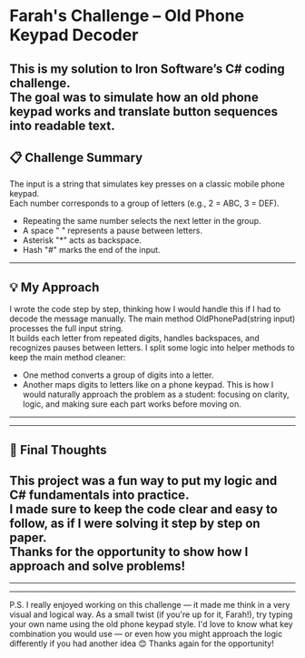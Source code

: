 # Farah's Challenge – Old Phone Keypad Decoder
This is my solution to Iron Software’s C# coding challenge.  
The goal was to simulate how an old phone keypad works and translate button sequences into readable text.
---
## 📋 Challenge Summary
The input is a string that simulates key presses on a classic mobile phone keypad.  
Each number corresponds to a group of letters (e.g., 2 = ABC, 3 = DEF).  
- Repeating the same number selects the next letter in the group.  
- A space " " represents a pause between letters.  
- Asterisk "*" acts as backspace.  
- Hash "#" marks the end of the input.
---
## 💡 My Approach
I wrote the code step by step, thinking how I would handle this if I had to decode the message manually.
The main method OldPhonePad(string input) processes the full input string.  
It builds each letter from repeated digits, handles backspaces, and recognizes pauses between letters.
I split some logic into helper methods to keep the main method cleaner:
- One method converts a group of digits into a letter.
- Another maps digits to letters like on a phone keypad.
This is how I would naturally approach the problem as a student: focusing on clarity, logic, and making sure each part works before moving on.
---
---
## 🙌 Final Thoughts
This project was a fun way to put my logic and C# fundamentals into practice.  
I made sure to keep the code clear and easy to follow, as if I were solving it step by step on paper.  
Thanks for the opportunity to show how I approach and solve problems!
---
---
---
P.S. I really enjoyed working on this challenge — it made me think in a very visual and logical way.
As a small twist (if you're up for it, Farah!), try typing your own name using the old phone keypad style.
I'd love to know what key combination you would use — or even how you might approach the logic differently if you had another idea 😊
Thanks again for the opportunity!
